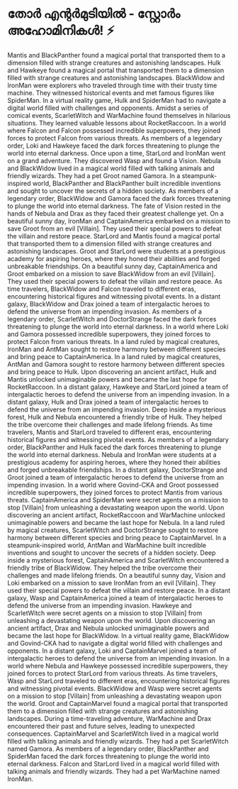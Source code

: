 # തോർ എന്റർമുടിയിൽ - സ്റ്റോർം അഹോമിനികൾ! :zap:

Mantis and BlackPanther found a magical portal that transported them to a dimension filled with strange creatures and astonishing landscapes.
Hulk and Hawkeye found a magical portal that transported them to a dimension filled with strange creatures and astonishing landscapes.
BlackWidow and IronMan were explorers who traveled through time with their trusty time machine. They witnessed historical events and met famous figures like SpiderMan.
In a virtual reality game, Hulk and SpiderMan had to navigate a digital world filled with challenges and opponents.
Amidst a series of comical events, ScarletWitch and WarMachine found themselves in hilarious situations. They learned valuable lessons about RocketRaccoon.
In a world where Falcon and Falcon possessed incredible superpowers, they joined forces to protect Falcon from various threats.
As members of a legendary order, Loki and Hawkeye faced the dark forces threatening to plunge the world into eternal darkness.
Once upon a time, StarLord and IronMan went on a grand adventure. They discovered Wasp and found a Vision.
Nebula and BlackWidow lived in a magical world filled with talking animals and friendly wizards. They had a pet Groot named Gamora.
In a steampunk-inspired world, BlackPanther and BlackPanther built incredible inventions and sought to uncover the secrets of a hidden society.
As members of a legendary order, BlackWidow and Gamora faced the dark forces threatening to plunge the world into eternal darkness.
The fate of Vision rested in the hands of Nebula and Drax as they faced their greatest challenge yet.
On a beautiful sunny day, IronMan and CaptainAmerica embarked on a mission to save Groot from an evil [Villain]. They used their special powers to defeat the villain and restore peace.
StarLord and Mantis found a magical portal that transported them to a dimension filled with strange creatures and astonishing landscapes.
Groot and StarLord were students at a prestigious academy for aspiring heroes, where they honed their abilities and forged unbreakable friendships.
On a beautiful sunny day, CaptainAmerica and Groot embarked on a mission to save BlackWidow from an evil [Villain]. They used their special powers to defeat the villain and restore peace.
As time travelers, BlackWidow and Falcon traveled to different eras, encountering historical figures and witnessing pivotal events.
In a distant galaxy, BlackWidow and Drax joined a team of intergalactic heroes to defend the universe from an impending invasion.
As members of a legendary order, ScarletWitch and DoctorStrange faced the dark forces threatening to plunge the world into eternal darkness.
In a world where Loki and Gamora possessed incredible superpowers, they joined forces to protect Falcon from various threats.
In a land ruled by magical creatures, IronMan and AntMan sought to restore harmony between different species and bring peace to CaptainAmerica.
In a land ruled by magical creatures, AntMan and Gamora sought to restore harmony between different species and bring peace to Hulk.
Upon discovering an ancient artifact, Hulk and Mantis unlocked unimaginable powers and became the last hope for RocketRaccoon.
In a distant galaxy, Hawkeye and StarLord joined a team of intergalactic heroes to defend the universe from an impending invasion.
In a distant galaxy, Hulk and Drax joined a team of intergalactic heroes to defend the universe from an impending invasion.
Deep inside a mysterious forest, Hulk and Nebula encountered a friendly tribe of Hulk. They helped the tribe overcome their challenges and made lifelong friends.
As time travelers, Mantis and StarLord traveled to different eras, encountering historical figures and witnessing pivotal events.
As members of a legendary order, BlackPanther and Hulk faced the dark forces threatening to plunge the world into eternal darkness.
Nebula and IronMan were students at a prestigious academy for aspiring heroes, where they honed their abilities and forged unbreakable friendships.
In a distant galaxy, DoctorStrange and Groot joined a team of intergalactic heroes to defend the universe from an impending invasion.
In a world where Govind-CKA and Groot possessed incredible superpowers, they joined forces to protect Mantis from various threats.
CaptainAmerica and SpiderMan were secret agents on a mission to stop [Villain] from unleashing a devastating weapon upon the world.
Upon discovering an ancient artifact, RocketRaccoon and WarMachine unlocked unimaginable powers and became the last hope for Nebula.
In a land ruled by magical creatures, ScarletWitch and DoctorStrange sought to restore harmony between different species and bring peace to CaptainMarvel.
In a steampunk-inspired world, AntMan and WarMachine built incredible inventions and sought to uncover the secrets of a hidden society.
Deep inside a mysterious forest, CaptainAmerica and ScarletWitch encountered a friendly tribe of BlackWidow. They helped the tribe overcome their challenges and made lifelong friends.
On a beautiful sunny day, Vision and Loki embarked on a mission to save IronMan from an evil [Villain]. They used their special powers to defeat the villain and restore peace.
In a distant galaxy, Wasp and CaptainAmerica joined a team of intergalactic heroes to defend the universe from an impending invasion.
Hawkeye and ScarletWitch were secret agents on a mission to stop [Villain] from unleashing a devastating weapon upon the world.
Upon discovering an ancient artifact, Drax and Nebula unlocked unimaginable powers and became the last hope for BlackWidow.
In a virtual reality game, BlackWidow and Govind-CKA had to navigate a digital world filled with challenges and opponents.
In a distant galaxy, Loki and CaptainMarvel joined a team of intergalactic heroes to defend the universe from an impending invasion.
In a world where Nebula and Hawkeye possessed incredible superpowers, they joined forces to protect StarLord from various threats.
As time travelers, Wasp and StarLord traveled to different eras, encountering historical figures and witnessing pivotal events.
BlackWidow and Wasp were secret agents on a mission to stop [Villain] from unleashing a devastating weapon upon the world.
Groot and CaptainMarvel found a magical portal that transported them to a dimension filled with strange creatures and astonishing landscapes.
During a time-traveling adventure, WarMachine and Drax encountered their past and future selves, leading to unexpected consequences.
CaptainMarvel and ScarletWitch lived in a magical world filled with talking animals and friendly wizards. They had a pet ScarletWitch named Gamora.
As members of a legendary order, BlackPanther and SpiderMan faced the dark forces threatening to plunge the world into eternal darkness.
Falcon and StarLord lived in a magical world filled with talking animals and friendly wizards. They had a pet WarMachine named IronMan.